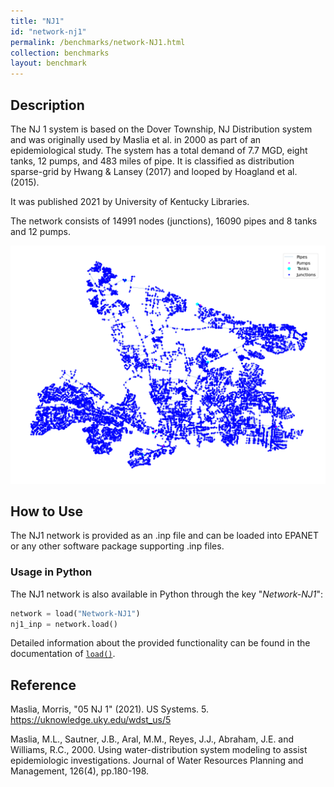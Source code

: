 ```yaml
---
title: "NJ1"
id: "network-nj1"
permalink: /benchmarks/network-NJ1.html
collection: benchmarks
layout: benchmark
---
```



## Description

The NJ 1 system is based on the Dover Township, NJ Distribution system and was originally used by Maslia et al. in 2000
as part of an epidemiological study. The system has a total demand of 7.7 MGD, eight tanks, 12 pumps, and 483 miles of
pipe. It is classified as distribution sparse-grid by Hwang & Lansey (2017) and looped by Hoagland et al. (2015).

It was published 2021 by University of Kentucky Libraries.

The network consists of 14991 nodes (junctions), 16090 pipes and 8 tanks and 12 pumps.

<img src="../static/benchmarks/network-nj1/nj1_plot.png"/>

## How to Use

The NJ1 network is provided as an .inp file and can be loaded into EPANET or any other software package
supporting .inp files.

### Usage in Python

The NJ1 network is also available in Python through the key "*Network-NJ1*":
```python
network = load("Network-NJ1")
nj1_inp = network.load()
```

Detailed information about the provided functionality can be found in the documentation of
[`load()`](https://water-benchmark-hub.readthedocs.io/en/stable/water_benchmark_hub.networks.html#water_benchmark_hub.networks.networks.NJ1.load).


## Reference

Maslia, Morris, "05 NJ 1" (2021). US Systems. 5.
https://uknowledge.uky.edu/wdst_us/5

Maslia, M.L., Sautner, J.B., Aral, M.M., Reyes, J.J., Abraham, J.E. and Williams, R.C., 2000. Using water-distribution
system modeling to assist epidemiologic investigations. Journal of Water Resources Planning and Management, 126(4),
pp.180-198.
